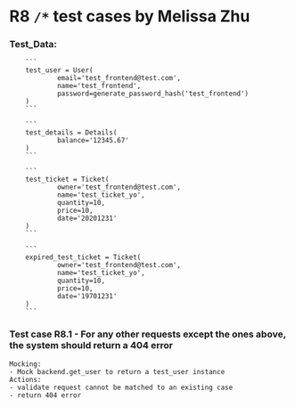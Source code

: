 # R8 `/*` test cases by Melissa Zhu
### Test_Data:
        ```
        test_user = User(
                email='test_frontend@test.com',
                name='test_frontend',
                password=generate_password_hash('test_frontend')
        )
        ```

        ```
        test_details = Details(
                balance='12345.67'
        )
        ```

        ```
        test_ticket = Ticket(
                owner='test_frontend@test.com',
                name='test_ticket_yo',
                quantity=10,
                price=10,
                date='20201231'
        )
        ```

        ```
        expired_test_ticket = Ticket(
                owner='test_frontend@test.com',
                name='test_ticket_yo',
                quantity=10,
                price=10,
                date='19701231'
        )
        ```

### Test case R8.1 - For any other requests except the ones above, the system should return a 404 error
	Mocking:
	- Mock backend.get_user to return a test_user instance
	Actions:
	- validate request cannot be matched to an existing case
	- return 404 error
